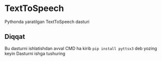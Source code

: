 # TextToSpeech
Pythonda yaratilgan TextToSpeech dasturi
## Diqqat
Bu dasturni ishlatishdan avval CMD ha kirib
`pip install pyttsx3` deb yozing keyin 
Dasturni ishga tushuring
